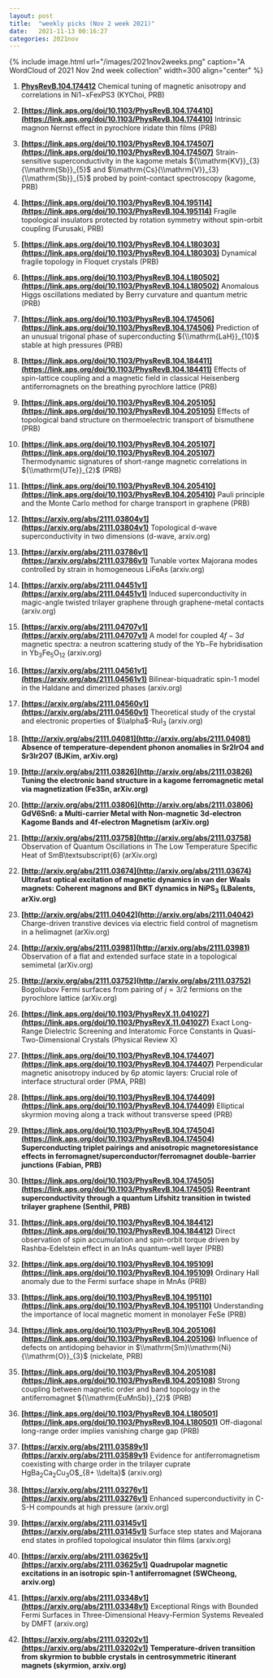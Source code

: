 ```yaml
---
layout: post
title:  "weekly picks (Nov 2 week 2021)"
date:   2021-11-13 00:16:27
categories: 2021nov
---
```


{% include image.html url="/images/2021nov2weeks.png" caption="A WordCloud of 2021 Nov 2nd week collection" width=300 align="center" %}


1. **[PhysRevB.104.174412](https://journals.aps.org/prb/abstract/10.1103/PhysRevB.104.174412)** Chemical tuning of magnetic anisotropy and correlations in Ni1−xFexPS3 (KYChoi, PRB)

1. **[https://link.aps.org/doi/10.1103/PhysRevB.104.174410](https://link.aps.org/doi/10.1103/PhysRevB.104.174410)** Intrinsic magnon Nernst effect in pyrochlore iridate thin films (PRB)

1. **[https://link.aps.org/doi/10.1103/PhysRevB.104.174507](https://link.aps.org/doi/10.1103/PhysRevB.104.174507)** Strain-sensitive superconductivity in the kagome metals ${\\mathrm{KV}}_{3}{\\mathrm{Sb}}_{5}$ and $\\mathrm{Cs}{\\mathrm{V}}_{3}{\\mathrm{Sb}}_{5}$ probed by point-contact spectroscopy (kagome, PRB)

1. **[https://link.aps.org/doi/10.1103/PhysRevB.104.195114](https://link.aps.org/doi/10.1103/PhysRevB.104.195114)** Fragile topological insulators protected by rotation symmetry without spin-orbit coupling (Furusaki, PRB)

1. **[https://link.aps.org/doi/10.1103/PhysRevB.104.L180303](https://link.aps.org/doi/10.1103/PhysRevB.104.L180303)** Dynamical fragile topology in Floquet crystals (PRB)

1. **[https://link.aps.org/doi/10.1103/PhysRevB.104.L180502](https://link.aps.org/doi/10.1103/PhysRevB.104.L180502)** Anomalous Higgs oscillations mediated by Berry curvature and quantum metric (PRB)

1. **[https://link.aps.org/doi/10.1103/PhysRevB.104.174506](https://link.aps.org/doi/10.1103/PhysRevB.104.174506)** Prediction of an unusual trigonal phase of superconducting ${\\mathrm{LaH}}_{10}$ stable at high pressures (PRB)

1. **[https://link.aps.org/doi/10.1103/PhysRevB.104.184411](https://link.aps.org/doi/10.1103/PhysRevB.104.184411)** Effects of spin-lattice coupling and a magnetic field in classical Heisenberg antiferromagnets on the breathing pyrochlore lattice (PRB)

1. **[https://link.aps.org/doi/10.1103/PhysRevB.104.205105](https://link.aps.org/doi/10.1103/PhysRevB.104.205105)** Effects of topological band structure on thermoelectric transport of bismuthene (PRB)

1. **[https://link.aps.org/doi/10.1103/PhysRevB.104.205107](https://link.aps.org/doi/10.1103/PhysRevB.104.205107)** Thermodynamic signatures of short-range magnetic correlations in ${\\mathrm{UTe}}_{2}$ (PRB)

1. **[https://link.aps.org/doi/10.1103/PhysRevB.104.205410](https://link.aps.org/doi/10.1103/PhysRevB.104.205410)** Pauli principle and the Monte Carlo method for charge transport in graphene (PRB)




1. **[https://arxiv.org/abs/2111.03804v1](https://arxiv.org/abs/2111.03804v1)** Topological d-wave superconductivity in two dimensions (d-wave, arxiv.org)

1. **[https://arxiv.org/abs/2111.03786v1](https://arxiv.org/abs/2111.03786v1)** Tunable vortex Majorana modes controlled by strain in homogeneous LiFeAs (arxiv.org)

1. **[https://arxiv.org/abs/2111.04451v1](https://arxiv.org/abs/2111.04451v1)** Induced superconductivity in magic-angle twisted trilayer graphene through graphene-metal contacts (arxiv.org)

1. **[https://arxiv.org/abs/2111.04707v1](https://arxiv.org/abs/2111.04707v1)** A model for coupled $4f-3d$ magnetic spectra: a neutron scattering study of the Yb$-$Fe hybridisation in Yb$_3$Fe$_5$O$_{12}$ (arxiv.org)

1. **[https://arxiv.org/abs/2111.04561v1](https://arxiv.org/abs/2111.04561v1)** Bilinear-biquadratic spin-1 model in the Haldane and dimerized phases (arxiv.org)

1. **[https://arxiv.org/abs/2111.04560v1](https://arxiv.org/abs/2111.04560v1)** Theoretical study of the crystal and electronic properties of $\\alpha$-RuI$_3$ (arxiv.org)

1. **[http://arxiv.org/abs/2111.04081](http://arxiv.org/abs/2111.04081)** **Absence of temperature-dependent phonon anomalies in Sr2IrO4 and Sr3Ir2O7 (BJKim, arXiv.org)**

1. **[http://arxiv.org/abs/2111.03826](http://arxiv.org/abs/2111.03826)** **Tuning the electronic band structure in a kagome ferromagnetic metal via magnetization (Fe3Sn, arXiv.org)**

1. **[http://arxiv.org/abs/2111.03806](http://arxiv.org/abs/2111.03806)** **GdV6Sn6: a Multi-carrier Metal with Non-magnetic 3d-electron Kagome Bands and 4f-electron Magnetism (arXiv.org)**

1. **[http://arxiv.org/abs/2111.03758](http://arxiv.org/abs/2111.03758)** Observation of Quantum Oscillations in The Low Temperature Specific Heat of SmB\\textsubscript{6} (arXiv.org)

1. **[http://arxiv.org/abs/2111.03674](http://arxiv.org/abs/2111.03674)** **Ultrafast optical excitation of magnetic dynamics in van der Waals magnets: Coherent magnons and BKT dynamics in NiPS$_3$ (LBalents, arXiv.org)**

1. **[http://arxiv.org/abs/2111.04042](http://arxiv.org/abs/2111.04042)** Charge-driven transtive devices via electric field control of magnetism in a helimagnet (arXiv.org)

1. **[http://arxiv.org/abs/2111.03981](http://arxiv.org/abs/2111.03981)** Observation of a flat and extended surface state in a topological semimetal (arXiv.org)

1. **[http://arxiv.org/abs/2111.03752](http://arxiv.org/abs/2111.03752)** Bogoliubov Fermi surfaces from pairing of $j=3/2$ fermions on the pyrochlore lattice (arXiv.org)




1. **[https://link.aps.org/doi/10.1103/PhysRevX.11.041027](https://link.aps.org/doi/10.1103/PhysRevX.11.041027)** Exact Long-Range Dielectric Screening and Interatomic Force Constants in Quasi-Two-Dimensional Crystals (Physical Review X)

1. **[https://link.aps.org/doi/10.1103/PhysRevB.104.174407](https://link.aps.org/doi/10.1103/PhysRevB.104.174407)** Perpendicular magnetic anisotropy induced by $6p$ atomic layers: Crucial role of interface structural order (PMA, PRB)

1. **[https://link.aps.org/doi/10.1103/PhysRevB.104.174409](https://link.aps.org/doi/10.1103/PhysRevB.104.174409)** Elliptical skyrmion moving along a track without transverse speed (PRB)

1. **[https://link.aps.org/doi/10.1103/PhysRevB.104.174504](https://link.aps.org/doi/10.1103/PhysRevB.104.174504)** **Superconducting triplet pairings and anisotropic magnetoresistance effects in ferromagnet/superconductor/ferromagnet double-barrier junctions (Fabian, PRB)**

1. **[https://link.aps.org/doi/10.1103/PhysRevB.104.174505](https://link.aps.org/doi/10.1103/PhysRevB.104.174505)** **Reentrant superconductivity through a quantum Lifshitz transition in twisted trilayer graphene (Senthil, PRB)**

1. **[https://link.aps.org/doi/10.1103/PhysRevB.104.184412](https://link.aps.org/doi/10.1103/PhysRevB.104.184412)** Direct observation of spin accumulation and spin-orbit torque driven by Rashba-Edelstein effect in an InAs quantum-well layer (PRB)

1. **[https://link.aps.org/doi/10.1103/PhysRevB.104.195109](https://link.aps.org/doi/10.1103/PhysRevB.104.195109)** Ordinary Hall anomaly due to the Fermi surface shape in MnAs (PRB)

1. **[https://link.aps.org/doi/10.1103/PhysRevB.104.195110](https://link.aps.org/doi/10.1103/PhysRevB.104.195110)** Understanding the importance of local magnetic moment in monolayer FeSe (PRB)

1. **[https://link.aps.org/doi/10.1103/PhysRevB.104.205106](https://link.aps.org/doi/10.1103/PhysRevB.104.205106)** Influence of defects on antidoping behavior in $\\mathrm{Sm}\\mathrm{Ni}{\\mathrm{O}}_{3}$ (nickelate, PRB)

1. **[https://link.aps.org/doi/10.1103/PhysRevB.104.205108](https://link.aps.org/doi/10.1103/PhysRevB.104.205108)** Strong coupling between magnetic order and band topology in the antiferromagnet ${\\mathrm{EuMnSb}}_{2}$ (PRB)

1. **[https://link.aps.org/doi/10.1103/PhysRevB.104.L180501](https://link.aps.org/doi/10.1103/PhysRevB.104.L180501)** Off-diagonal long-range order implies vanishing charge gap (PRB)



1. **[https://arxiv.org/abs/2111.03589v1](https://arxiv.org/abs/2111.03589v1)** Evidence for antiferromagnetism coexisting with charge order in the trilayer cuprate HgBa$_2$Ca$_2$Cu$_3$O$_{8+ \\delta}$ (arxiv.org)

1. **[https://arxiv.org/abs/2111.03276v1](https://arxiv.org/abs/2111.03276v1)** Enhanced superconductivity in C-S-H compounds at high pressure (arxiv.org)

1. **[https://arxiv.org/abs/2111.03145v1](https://arxiv.org/abs/2111.03145v1)** Surface step states and Majorana end states in profiled topological insulator thin films (arxiv.org)

1. **[https://arxiv.org/abs/2111.03625v1](https://arxiv.org/abs/2111.03625v1)** **Quadrupolar magnetic excitations in an isotropic spin-1 antiferromagnet (SWCheong, arxiv.org)**

1. **[https://arxiv.org/abs/2111.03348v1](https://arxiv.org/abs/2111.03348v1)** Exceptional Rings with Bounded Fermi Surfaces in Three-Dimensional Heavy-Fermion Systems Revealed by DMFT (arxiv.org)

1. **[https://arxiv.org/abs/2111.03202v1](https://arxiv.org/abs/2111.03202v1)** **Temperature-driven transition from skyrmion to bubble crystals in centrosymmetric itinerant magnets (skyrmion, arxiv.org)**
